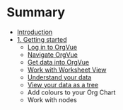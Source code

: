 # Summary

* [Introduction](README.md)
* [1. Getting started](chapter01/1-0.readme.md)
   * [Log in to OrgVue](chapter01/1-1.login.md)
   * [Navigate OrgVue](chapter01/1-2.navigate.md)
   * [Get data into OrgVue](chapter01/1-3.getdatain.md)
   * [Work with Worksheet View](chapter01/1-4.worksheetview.md)
   * [Understand your data](chapter01/1-5.understand_data.md)
   * [View your data as a tree](chapter01/1-6.tree.md)
   * Add colours to your Org Chart
   * Work with nodes

